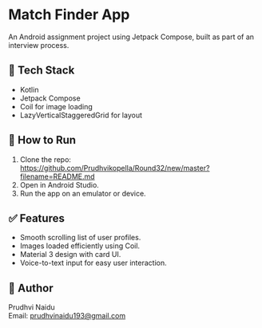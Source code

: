 # Match Finder App

An Android assignment project using Jetpack Compose, built as part of an interview process.

## 🔧 Tech Stack
- Kotlin
- Jetpack Compose
- Coil for image loading
- LazyVerticalStaggeredGrid for layout

## 🚀 How to Run
1. Clone the repo:
https://github.com/Prudhvikopella/Round32/new/master?filename=README.md
2. Open in Android Studio.
3. Run the app on an emulator or device.

## ✅ Features
- Smooth scrolling list of user profiles.
- Images loaded efficiently using Coil.
- Material 3 design with card UI.
- Voice-to-text input for easy user interaction.


## 👤 Author
Prudhvi Naidu  
Email: prudhvinaidu193@gmail.com
